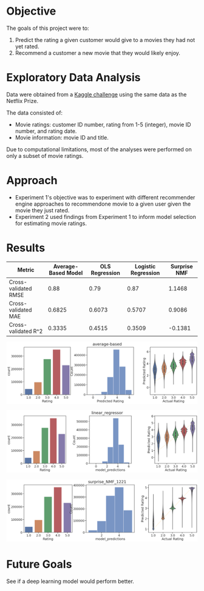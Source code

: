 # Objective
The goals of this project were to:
1. Predict the rating a given customer would give to a movies they had not yet rated.
2. Recommend a customer a new movie that they would likely enjoy.

# Exploratory Data Analysis
Data were obtained from a [Kaggle challenge](https://www.kaggle.com/netflix-inc/netflix-prize-data
) using the same data as the Netflix Prize. 

The data consisted of:
* Movie ratings: customer ID number, rating from 1-5 (integer), movie ID number, and rating date.
* Movie information: movie ID and title.

Due to computational limitations, most of the analyses were performed on only a subset of movie ratings.

# Approach
* Experiment 1's objective was to experiment with different recommender engine approaches to recommendone movie to a given user given the movie they just rated.
* Experiment 2 used findings from Experiment 1 to inform model selection for estimating movie ratings.

# Results
Metric | Average-Based Model | OLS Regression | Logistic Regression | Surprise NMF
--- | ---- | --- | --- | ---
Cross-validated RMSE | 0.88 | 0.79 | 0.87 | 1.1468
Cross-validated MAE  | 0.6825 | 0.6073 | 0.5707 | 0.9086
Cross-validated R^2  | 0.3335 | 0.4515 | 0.3509 | -0.1381



![Average-based](./outputs/figures/average-based_results.png)

![linear regression](./outputs/figures/linear_regressor_results.png)

![surprise NMF](./outputs/figures/surprise_NMF_1221_results.png)




# Future Goals
See if a deep learning model would perform better.